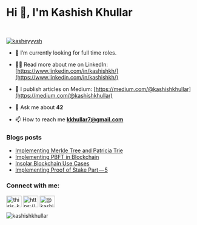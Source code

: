 <h1>Hi 👋, I'm Kashish Khullar</h1>
<br/>
<p align="left"> <a href="[[https://twitter.com/thisis_kashish](https://twitter.com/kasheyyysh)](https://twitter.com/kasheyyysh)" target="blank"><img src="https://img.shields.io/twitter/follow/kasheyyysh?logo=twitter&style=for-the-badge" alt="kasheyyysh" /></a> </p>

- 🌱 I’m currently looking for full time roles.

- 👨‍💻 Read more about me on LinkedIn: [https://www.linkedin.com/in/kashishkh/](https://www.linkedin.com/in/kashishkh/)

- 📝 I publish articles on Medium: [https://medium.com/@kashishkhullar](https://medium.com/@kashishkhullar)

- 💬 Ask me about **42**

- 📫 How to reach me **kkhullar7@gmail.com**

### Blogs posts
<!-- BLOG-POST-LIST:START -->
- [Implementing Merkle Tree and Patricia Trie](https://medium.com/coinmonks/implementing-merkle-tree-and-patricia-trie-b8badd6d9591?source=rss-80f3f6382df6------2)
- [Implementing PBFT in Blockchain](https://medium.com/coinmonks/implementing-pbft-in-blockchain-12368c6c9548?source=rss-80f3f6382df6------2)
- [Insolar Blockchain Use Cases](https://medium.com/coinmonks/insolar-blockchain-use-cases-7975ca9f9139?source=rss-80f3f6382df6------2)
- [Implementing Proof of Stake Part — 5](https://medium.com/coinmonks/implementing-proof-of-stake-part-5-7e3d5b6cdc31?source=rss-80f3f6382df6------2)
<!-- BLOG-POST-LIST:END -->

<h3 align="left">Connect with me:</h3>
<p align="left">
<a href="https://twitter.com/thisis_kashish" target="blank"><img align="center" src="https://cdn.jsdelivr.net/npm/simple-icons@3.0.1/icons/twitter.svg" alt="thisis_kashish" height="30" width="40" /></a>
<a href="https://www.linkedin.com/in/kashish-khullar-bb65b014a/" target="blank"><img align="center" src="https://cdn.jsdelivr.net/npm/simple-icons@3.0.1/icons/linkedin.svg" alt="https://www.linkedin.com/in/kashish-khullar-bb65b014a/" height="30" width="40" /></a>
<a href="https://medium.com/@kashishkhullar" target="blank"><img align="center" src="https://cdn.jsdelivr.net/npm/simple-icons@3.0.1/icons/medium.svg" alt="@kashishkhullar" height="30" width="40" /></a>
</p>

<p><img align="center" src="https://github-readme-streak-stats.herokuapp.com/?user=kashishkhullar&" alt="kashishkhullar" /></p>

